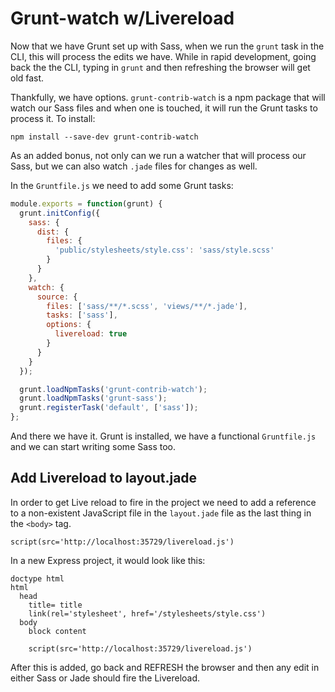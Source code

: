 # Grunt-watch w/Livereload

Now that we have Grunt set up with Sass, when we run the `grunt` task in the CLI, this will process the edits we have. While in rapid development, going back the the CLI, typing in `grunt` and then refreshing the browser will get old fast.

Thankfully, we have options. `grunt-contrib-watch` is a npm package that will watch our Sass files and when one is touched, it will run the Grunt tasks to process it. To install:

```
npm install --save-dev grunt-contrib-watch
```

As an added bonus, not only can we run a watcher that will process our Sass, but we can also watch `.jade` files for changes as well.


In the `Gruntfile.js` we need to add some Grunt tasks:

```javascript
module.exports = function(grunt) {
  grunt.initConfig({
    sass: {
      dist: {
        files: {
          'public/stylesheets/style.css': 'sass/style.scss'
        }
      }
    },
    watch: {
      source: {
        files: ['sass/**/*.scss', 'views/**/*.jade'],
        tasks: ['sass'],
        options: {
          livereload: true
        }
      }
    }
  });

  grunt.loadNpmTasks('grunt-contrib-watch');
  grunt.loadNpmTasks('grunt-sass');
  grunt.registerTask('default', ['sass']);
};
```

And there we have it. Grunt is installed, we have a functional `Gruntfile.js` and we can start writing some Sass too.

## Add Livereload to layout.jade

In order to get Live reload to fire in the project we need to add a reference to a non-existent JavaScript file in the `layout.jade` file as the last thing in the `<body>` tag.

```jade
script(src='http://localhost:35729/livereload.js')
```

In a new Express project, it would look like this:

```jade
doctype html
html
  head
    title= title
    link(rel='stylesheet', href='/stylesheets/style.css')
  body
    block content

    script(src='http://localhost:35729/livereload.js')
```

After this is added, go back and REFRESH the browser and then any edit in either Sass or Jade should fire the Livereload.
